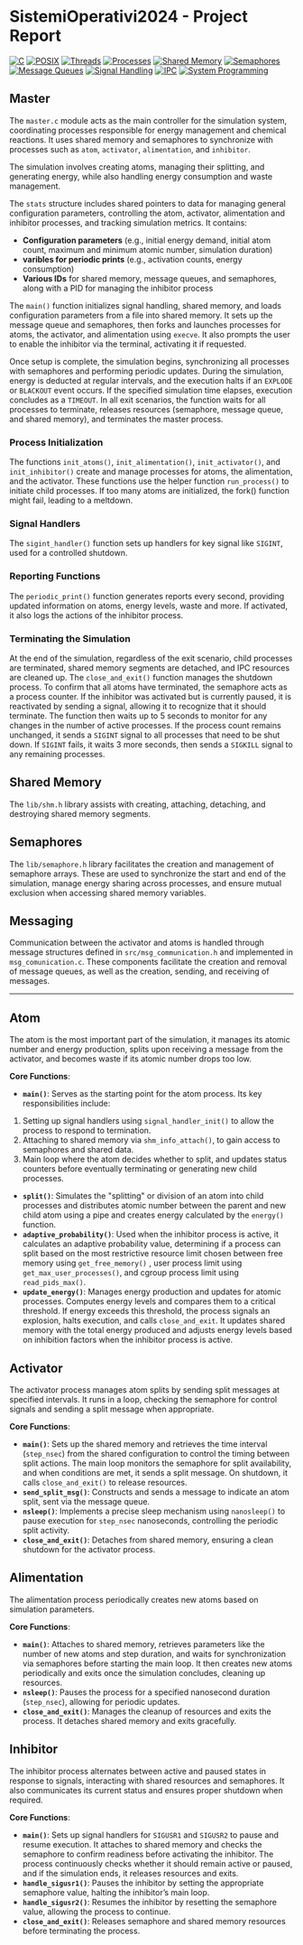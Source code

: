 # SistemiOperativi2024 - Project Report

[![C](https://img.shields.io/badge/C-Language-00599C?style=flat&logo=c&logoColor=white)]()
[![POSIX](https://img.shields.io/badge/POSIX-API-0078D4?style=flat)]()
[![Threads](https://img.shields.io/badge/Threads-Concurrency-red?style=flat)]()
[![Processes](https://img.shields.io/badge/Processes-Fork-green?style=flat)]()
[![Shared Memory](https://img.shields.io/badge/SharedMemory-Memory-yellow?style=flat)]()
[![Semaphores](https://img.shields.io/badge/Semaphores-Synchronization-blue?style=flat)]()
[![Message Queues](https://img.shields.io/badge/Message%20Queues-Communication-purple?style=flat)]()
[![Signal Handling](https://img.shields.io/badge/Signal%20Handling-Signals-pink?style=flat)]()
[![IPC](https://img.shields.io/badge/IPC-Interprocess-Comm-00bfff?style=flat)]()
[![System Programming](https://img.shields.io/badge/System%20Programming-Systems-8a2be2?style=flat)]()

## Master

The `master.c` module acts as the main controller for the simulation system, coordinating processes responsible for energy management and chemical reactions. It uses shared memory and semaphores to synchronize with processes such as `atom`, `activator`, `alimentation`, and `inhibitor`.

The simulation involves creating atoms, managing their splitting, and generating energy, while also handling energy consumption and waste management.

The `stats` structure includes shared pointers to data for managing general configuration parameters, controlling the atom, activator, alimentation and inhibitor processes, and tracking simulation metrics. It contains:

- **Configuration parameters** (e.g., initial energy demand, initial atom count, maximum and minimum atomic number, simulation duration)
- **varibles for periodic prints** (e.g., activation counts, energy consumption)
- **Various IDs** for shared memory, message queues, and semaphores, along with a PID for managing the inhibitor process

The `main()` function initializes signal handling, shared memory, and loads configuration parameters from a file into shared memory. It sets up the message queue and semaphores, then forks and launches processes for atoms, the activator, and alimentation using `execve`. It also prompts the user to enable the inhibitor via the terminal, activating it if requested.

Once setup is complete, the simulation begins, synchronizing all processes with semaphores and performing periodic updates. During the simulation, energy is deducted at regular intervals, and the execution halts if an `EXPLODE` or `BLACKOUT` event occurs. If the specified simulation time elapses, execution concludes as a `TIMEOUT`. In all exit scenarios, the function waits for all processes to terminate, releases resources (semaphore, message queue, and shared memory), and terminates the master process.


### Process Initialization

The functions `init_atoms()`, `init_alimentation()`, `init_activator()`, and `init_inhibitor()` create and manage processes for atoms, the alimentation, and the activator. These functions use the helper function `run_process()` to initiate child processes. If too many atoms are initialized, the fork() function might fail, leading to a meltdown.


### Signal Handlers

The `sigint_handler()` function sets up handlers for key signal like `SIGINT`, used for a controlled shutdown.


### Reporting Functions

The `periodic_print()` function generates reports every second, providing updated information on atoms, energy levels, waste and more. If activated, it also logs the actions of the inhibitor process.


### Terminating the Simulation

At the end of the simulation, regardless of the exit scenario, child processes are terminated, shared memory segments are detached, and IPC resources are cleaned up. The `close_and_exit()` function manages the shutdown process. To confirm that all atoms have terminated, the semaphore acts as a process counter. If the inhibitor was activated but is currently paused, it is reactivated by sending a signal, allowing it to recognize that it should terminate. The function then waits up to 5 seconds to monitor for any changes in the number of active processes. If the process count remains unchanged, it sends a `SIGINT` signal to all processes that need to be shut down. If `SIGINT` fails, it waits 3 more seconds, then sends a `SIGKILL` signal to any remaining processes.


## Shared Memory

The `lib/shm.h` library assists with creating, attaching, detaching, and destroying shared memory segments.


## Semaphores

The `lib/semaphore.h` library facilitates the creation and management of semaphore arrays. These are used to synchronize the start and end of the simulation, manage energy sharing across processes, and ensure mutual exclusion when accessing shared memory variables.


## Messaging

Communication between the activator and atoms is handled through message structures defined in `src/msg_communication.h` and implemented in `msg_comunication.c`. These components facilitate the creation and removal of message queues, as well as the creation, sending, and receiving of messages.

---

## Atom

The atom is the most important part of the simulation, it manages its atomic number and energy production, splits upon receiving a message from the activator, and becomes waste if its atomic number drops too low.

**Core Functions**:
- **`main()`**: Serves as the starting point for the atom process. Its key responsibilities include:
1. Setting up signal handlers using `signal_handler_init()` to allow the process to respond to termination.
2. Attaching to shared memory via `shm_info_attach()`, to gain access to semaphores and shared data.
3. Main loop where the atom decides whether to split, and updates status counters before eventually terminating or generating new child processes.
- **`split()`**: Simulates the "splitting" or division of an atom into child processes and distributes atomic number between the parent and new child atom using a pipe and creates energy calculated by the `energy()` function.
- **`adaptive_probability()`**: Used when the inhibitor process is active, it calculates an adaptive probability value, determining if a process can split based on the most restrictive resource limit chosen between free memory using `get_free_memory()` , user process limit using `get_max_user_processes()`, and cgroup process limit using `read_pids_max()`.
- **`update_energy()`**: Manages energy production and updates for atomic processes. Computes energy levels and compares them to a critical threshold. If energy exceeds this threshold, the process signals an explosion, halts execution, and calls `close_and_exit`.
It updates shared memory with the total energy produced and adjusts energy levels based on inhibition factors when the inhibitor process is active.

## Activator

The activator process manages atom splits by sending split messages at specified intervals. It runs in a loop, checking the semaphore for control signals and sending a split message when appropriate.

**Core Functions**:
- **`main()`**: Sets up the shared memory and retrieves the time interval (`step_nsec`) from the shared configuration to control the timing between split actions. The main loop monitors the semaphore for split availability, and when conditions are met, it sends a split message. On shutdown, it calls `close_and_exit()` to release resources.
- **`send_split_msg()`**: Constructs and sends a message to indicate an atom split, sent via the message queue.
- **`nsleep()`**: Implements a precise sleep mechanism using `nanosleep()` to pause execution for `step_nsec` nanoseconds, controlling the periodic split activity.
- **`close_and_exit()`**: Detaches from shared memory, ensuring a clean shutdown for the activator process.


## Alimentation

The alimentation process periodically creates new atoms based on simulation parameters.

**Core Functions**:
- **`main()`**: Attaches to shared memory, retrieves parameters like the number of new atoms and step duration, and waits for synchronization via semaphores before starting the main loop. It then creates new atoms periodically and exits once the simulation concludes, cleaning up resources.
- **`nsleep()`**: Pauses the process for a specified nanosecond duration (`step_nsec`), allowing for periodic updates.
- **`close_and_exit()`**: Manages the cleanup of resources and exits the process. It detaches shared memory and exits gracefully.

## Inhibitor 

The inhibitor process alternates between active and paused states in response to signals, interacting with shared resources and semaphores. It also communicates its current status and ensures proper shutdown when required.

**Core Functions**:
- **`main()`**: Sets up signal handlers for `SIGUSR1` and `SIGUSR2` to pause and resume execution. It attaches to shared memory and checks the semaphore to confirm readiness before activating the inhibitor. The process continuously checks whether it should remain active or paused, and if the simulation ends, it releases resources and exits.
- **`handle_sigusr1()`**: Pauses the inhibitor by setting the appropriate semaphore value, halting the inhibitor’s main loop.
- **`handle_sigusr2()`**: Resumes the inhibitor by resetting the semaphore value, allowing the process to continue.
- **`close_and_exit()`**: Releases semaphore and shared memory resources before terminating the process.
